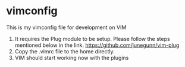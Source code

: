 # vimconfig
This is my vimconfig file for development on VIM

1. It requires the Plug module to be setup. Please follow the steps mentioned below in the link.
   https://github.com/junegunn/vim-plug
2. Copy the .vimrc file to the home directly.
3. VIM should start working now with the plugins

